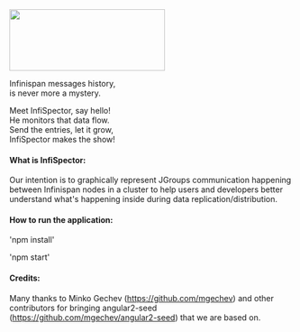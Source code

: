 <img src="https://raw.githubusercontent.com/infinispan/infispector/master/logo/logo.jpg" width="276" height="109">

Infinispan messages history,<br/>
is never more a mystery.<br/>

Meet InfiSpector, say hello!<br/>
He monitors that data flow.<br/>
Send the entries, let it grow,<br/>
InfiSpector makes the show! 

#### What is InfiSpector:

Our intention is to graphically represent JGroups communication 
happening between Infinispan nodes in a cluster to help users and developers 
better understand what's happening inside during data replication/distribution.

#### How to run the application:

'npm install'

'npm start'


 
#### Credits: 

Many thanks to Minko Gechev (https://github.com/mgechev) 
and other contributors for bringing angular2-seed (https://github.com/mgechev/angular2-seed) 
that we are based on.
